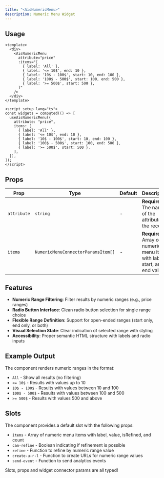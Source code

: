 ```yaml
---
title: "<AisNumericMenu>"
description: Numeric Menu Widget
---
```


## Usage

```vue [MySearchExperience.vue]
<template>
  <div>
    <AisNumericMenu
      attribute="price"
      :items="[
        { label: 'All' },
        { label: '<= 10$', end: 10 },
        { label: '10$ - 100$', start: 10, end: 100 },
        { label: '100$ - 500$', start: 100, end: 500 },
        { label: '>= 500$', start: 500 },
      ]"
    />
  </div>
</template>

<script setup lang="ts">
const widgets = computed(() => [
  useAisNumericMenu({
    attribute: "price",
    items: [
      { label: 'All' },
      { label: '<= 10$', end: 10 },
      { label: '10$ - 100$', start: 10, end: 100 },
      { label: '100$ - 500$', start: 100, end: 500 },
      { label: '>= 500$', start: 500 },
    ],
  }),
]);
</script>
```

## Props

| Prop | Type | Default | Description |
|------|------|---------|-------------|
| `attribute` | `string` | - | **Required.** The name of the attribute in the records |
| `items` | `NumericMenuConnectorParamsItem[]` | - | **Required.** Array of numeric menu items with label, start, and end values |

## Features

- **Numeric Range Filtering**: Filter results by numeric ranges (e.g., price ranges)
- **Radio Button Interface**: Clean radio button selection for single range choice
- **Flexible Range Definition**: Support for open-ended ranges (start only, end only, or both)
- **Visual Selection State**: Clear indication of selected range with styling
- **Accessibility**: Proper semantic HTML structure with labels and radio inputs

## Example Output

The component renders numeric ranges in the format:
- `All` - Show all results (no filtering)
- `<= 10$` - Results with values up to 10
- `10$ - 100$` - Results with values between 10 and 100
- `100$ - 500$` - Results with values between 100 and 500
- `>= 500$` - Results with values 500 and above

## Slots

The component provides a default slot with the following props:

- `items` - Array of numeric menu items with label, value, isRefined, and count
- `can-refine` - Boolean indicating if refinement is possible
- `refine` - Function to refine by numeric range value
- `create-u-r-l` - Function to create URLs for numeric range values
- `send-event` - Function to send analytics events

Slots, props and widget connector params are all typed!
